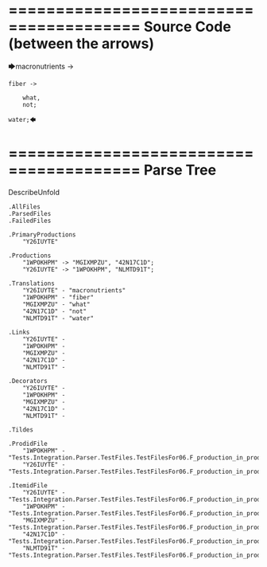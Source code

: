 ========================================
Source Code (between the arrows)
========================================

🡆macronutrients ->

    fiber ->

        what,
        not;
    
    water;🡄

========================================
Parse Tree
========================================
DescribeUnfold

    .AllFiles
    .ParsedFiles
    .FailedFiles

    .PrimaryProductions
        "Y26IUYTE" 

    .Productions
        "1WPOKHPM" -> "MGIXMPZU", "42N17C1D";
        "Y26IUYTE" -> "1WPOKHPM", "NLMTD91T";

    .Translations
        "Y26IUYTE" - "macronutrients"
        "1WPOKHPM" - "fiber"
        "MGIXMPZU" - "what"
        "42N17C1D" - "not"
        "NLMTD91T" - "water"

    .Links
        "Y26IUYTE" - 
        "1WPOKHPM" - 
        "MGIXMPZU" - 
        "42N17C1D" - 
        "NLMTD91T" - 

    .Decorators
        "Y26IUYTE" - 
        "1WPOKHPM" - 
        "MGIXMPZU" - 
        "42N17C1D" - 
        "NLMTD91T" - 

    .Tildes

    .ProdidFile
        "1WPOKHPM" - "Tests.Integration.Parser.TestFiles.TestFilesFor06.F_production_in_production1.ds"
        "Y26IUYTE" - "Tests.Integration.Parser.TestFiles.TestFilesFor06.F_production_in_production1.ds"

    .ItemidFile
        "Y26IUYTE" - "Tests.Integration.Parser.TestFiles.TestFilesFor06.F_production_in_production1.ds"
        "1WPOKHPM" - "Tests.Integration.Parser.TestFiles.TestFilesFor06.F_production_in_production1.ds"
        "MGIXMPZU" - "Tests.Integration.Parser.TestFiles.TestFilesFor06.F_production_in_production1.ds"
        "42N17C1D" - "Tests.Integration.Parser.TestFiles.TestFilesFor06.F_production_in_production1.ds"
        "NLMTD91T" - "Tests.Integration.Parser.TestFiles.TestFilesFor06.F_production_in_production1.ds"

